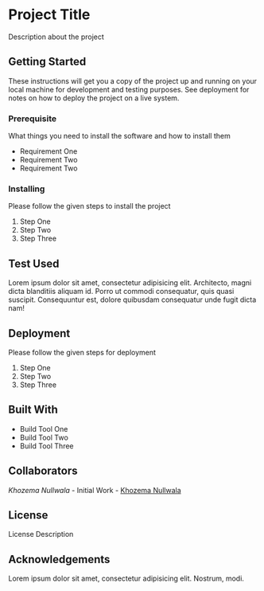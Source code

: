 # Project Title

Description about the project

## Getting Started
These instructions will get you a copy of the project up and running on your local machine for development and testing purposes. See deployment for notes on how to deploy the project on a live system.

### Prerequisite

What things you need to install the software and how to install them

* Requirement One
* Requirement Two
* Requirement Two

### Installing

Please follow the given steps to install the project

1. Step One
2. Step Two
3. Step Three

## Test Used

Lorem ipsum dolor sit amet, consectetur adipisicing elit. Architecto, magni dicta blanditiis aliquam id. Porro ut commodi consequatur, quis quasi suscipit. Consequuntur est, dolore quibusdam consequatur unde fugit dicta nam!

## Deployment

Please follow the given steps for deployment

1. Step One
2. Step Two
3. Step Three

## Built With

* Build Tool One
* Build Tool Two
* Build Tool Three

## Collaborators

*Khozema Nullwala* - Initial Work - [Khozema Nullwala](http://github.com/khozemanullwala) 

## License

License Description

## Acknowledgements

Lorem ipsum dolor sit amet, consectetur adipisicing elit. Nostrum, modi.
